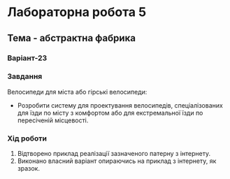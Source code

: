 # Лабораторна робота 5
## Тема - абстрактна фабрика
### Варіант-23
### Завдання
Велосипеди для міста або гірські велосипеди: 
- Розробити систему для проектування велосипедів, спеціалізованих для їзди по місту з комфортом або для екстремальної їзди по пересіченій місцевості.
### Хід роботи
1. Відтворено приклад реалізації зазначеного патерну з інтернету.
2. Виконано власний варіант опираючись на приклад з інтернету, як зразок.
